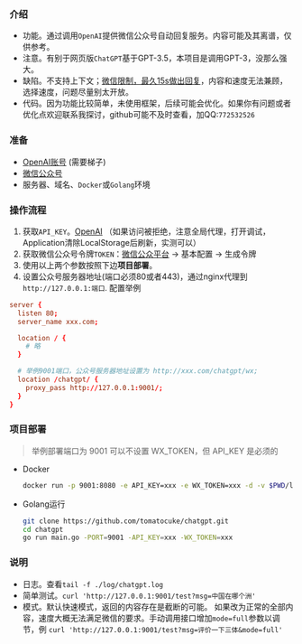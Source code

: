 ### 介绍
- 功能。通过调用`OpenAI`提供微信公众号自动回复服务。内容可能及其离谱，仅供参考。
- 注意。有别于网页版`ChatGPT`基于GPT-3.5，本项目是调用GPT-3，没那么强大。
- 缺陷。不支持上下文；[微信限制，最久15s做出回复](https://developers.weixin.qq.com/doc/offiaccount/Message_Management/Passive_user_reply_message.html)，内容和速度无法兼顾，选择速度，问题尽量别太开放。  
- 代码。因为功能比较简单，未使用框架，后续可能会优化。如果你有问题或者优化点欢迎联系我探讨，github可能不及时查看，加QQ:`772532526`

### 准备
- [OpenAI账号](https://beta.openai.com) (需要梯子)
- [微信公众号](https://mp.weixin.qq.com/)
- 服务器、域名、`Docker`或`Golang`环境

### 操作流程
1. 获取`API_KEY`。[OpenAI](https://beta.openai.com/account/api-keys) （如果访问被拒绝，注意全局代理，打开调试，Application清除LocalStorage后刷新，实测可以）
2. 获取微信公众号令牌`TOKEN`：[微信公众平台](https://mp.weixin.qq.com/) -> 基本配置 -> 生成令牌 
3. 使用以上两个参数按照下边**项目部署**。
4. 设置公众号服务器地址(端口必须80或者443)，通过nginx代理到`http://127.0.0.1:端口`. 配置举例
  ```conf
  server {
    listen 80;
    server_name xxx.com;

    location / {
      # 略
    }

    # 举例9001端口，公众号服务器地址设置为 http://xxx.com/chatgpt/wx; 
    location /chatgpt/ {
      proxy_pass http://127.0.0.1:9001/;
    }
  }
  ```


### 项目部署
> 举例部署端口为 9001
> 可以不设置 WX_TOKEN，但 API_KEY 是必须的

- Docker
  ```bash
  docker run -p 9001:8080 -e API_KEY=xxx -e WX_TOKEN=xxx -d -v $PWD/log:/app/log tomatocuke/openai
  ```
- Golang运行
  ```bash 
  git clone https://github.com/tomatocuke/chatgpt.git
  cd chatgpt
  go run main.go -PORT=9001 -API_KEY=xxx -WX_TOKEN=xxx 
  ```

### 说明
- 日志。查看`tail -f ./log/chatgpt.log`
- 简单测试。`curl 'http://127.0.0.1:9001/test?msg=中国在哪个洲'` 
- 模式。默认快速模式，返回的内容存在是截断的可能。  如果改为正常的全部内容，速度大概无法满足微信的要求。手动调用接口增加`mode=full`参数以调节，例 `curl 'http://127.0.0.1:9001/test?msg=评价一下三体&mode=full'`